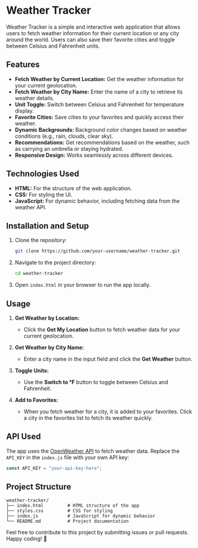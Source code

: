 # Weather Tracker

Weather Tracker is a simple and interactive web application that allows users to fetch weather information for their current location or any city around the world. Users can also save their favorite cities and toggle between Celsius and Fahrenheit units.

## Features

- **Fetch Weather by Current Location:** Get the weather information for your current geolocation.
- **Fetch Weather by City Name:** Enter the name of a city to retrieve its weather details.
- **Unit Toggle:** Switch between Celsius and Fahrenheit for temperature display.
- **Favorite Cities:** Save cities to your favorites and quickly access their weather.
- **Dynamic Backgrounds:** Background color changes based on weather conditions (e.g., rain, clouds, clear sky).
- **Recommendations:** Get recommendations based on the weather, such as carrying an umbrella or staying hydrated.
- **Responsive Design:** Works seamlessly across different devices.

## Technologies Used

- **HTML:** For the structure of the web application.
- **CSS:** For styling the UI.
- **JavaScript:** For dynamic behavior, including fetching data from the weather API.

## Installation and Setup

1. Clone the repository:
   ```bash
   git clone https://github.com/your-username/weather-tracker.git
   ```

2. Navigate to the project directory:
   ```bash
   cd weather-tracker
   ```

3. Open `index.html` in your browser to run the app locally.

## Usage

1. **Get Weather by Location:**
   - Click the **Get My Location** button to fetch weather data for your current geolocation.

2. **Get Weather by City Name:**
   - Enter a city name in the input field and click the **Get Weather** button.

3. **Toggle Units:**
   - Use the **Switch to °F** button to toggle between Celsius and Fahrenheit.

4. **Add to Favorites:**
   - When you fetch weather for a city, it is added to your favorites. Click a city in the favorites list to fetch its weather quickly.

## API Used

The app uses the [OpenWeather API](https://openweathermap.org/api) to fetch weather data. Replace the `API_KEY` in the `index.js` file with your own API key:

```javascript
const API_KEY = "your-api-key-here";
```

## Project Structure

```
weather-tracker/
├── index.html         # HTML structure of the app
├── styles.css         # CSS for styling
├── index.js           # JavaScript for dynamic behavior
└── README.md          # Project documentation
```
Feel free to contribute to this project by submitting issues or pull requests. Happy coding! :rocket:
